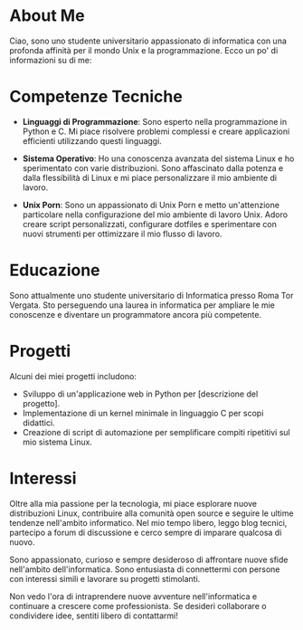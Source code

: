 # 

# About Me

Ciao, sono uno studente universitario appassionato di informatica con una profonda affinità per il mondo Unix e la programmazione. Ecco un po' di informazioni su di me:

# Competenze Tecniche

- **Linguaggi di Programmazione**: Sono esperto nella programmazione in Python e C. Mi piace risolvere problemi complessi e creare applicazioni efficienti utilizzando questi linguaggi.

- **Sistema Operativo**: Ho una conoscenza avanzata del sistema Linux e ho sperimentato con varie distribuzioni. Sono affascinato dalla potenza e dalla flessibilità di Linux e mi piace personalizzare il mio ambiente di lavoro.

- **Unix Porn**: Sono un appassionato di Unix Porn e metto un'attenzione particolare nella configurazione del mio ambiente di lavoro Unix. Adoro creare script personalizzati, configurare dotfiles e sperimentare con nuovi strumenti per ottimizzare il mio flusso di lavoro.

# Educazione

Sono attualmente uno studente universitario di Informatica presso Roma Tor Vergata. Sto perseguendo una laurea in informatica per ampliare le mie conoscenze e diventare un programmatore ancora più competente.

# Progetti

Alcuni dei miei progetti includono:
- Sviluppo di un'applicazione web in Python per [descrizione del progetto].
- Implementazione di un kernel minimale in linguaggio C per scopi didattici.
- Creazione di script di automazione per semplificare compiti ripetitivi sul mio sistema Linux.

# Interessi

Oltre alla mia passione per la tecnologia, mi piace esplorare nuove distribuzioni Linux, contribuire alla comunità open source e seguire le ultime tendenze nell'ambito informatico. Nel mio tempo libero, leggo blog tecnici, partecipo a forum di discussione e cerco sempre di imparare qualcosa di nuovo.

Sono appassionato, curioso e sempre desideroso di affrontare nuove sfide nell'ambito dell'informatica. Sono entusiasta di connettermi con persone con interessi simili e lavorare su progetti stimolanti.

Non vedo l'ora di intraprendere nuove avventure nell'informatica e continuare a crescere come professionista. Se desideri collaborare o condividere idee, sentiti libero di contattarmi!


